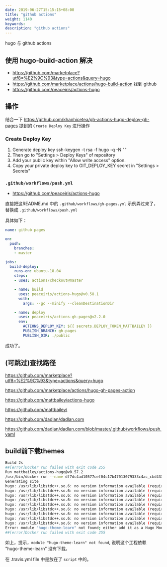 ```yaml
---
date: 2019-06-27T15:15:15+08:00
title: "github actions"
weight: 1140
keywords: 
description: "github actions"
---
```


hugo 与 github actions 



## 使用 hugo-build-action 解决

- https://github.com/marketplace?utf8=%E2%9C%93&type=actions&query=hugo
- https://github.com/marketplace/actions/hugo-build-action  找到 github 
- https://github.com/peaceiris/actions-hugo 

## 操作

结合一下 https://github.com/khanhicetea/gh-actions-hugo-deploy-gh-pages 提到的 `Create Deploy Key` 进行操作

### Create Deploy Key

1. Generate deploy key ssh-keygen -t rsa -f hugo -q -N ""
2. Then go to "Settings > Deploy Keys" of repository
3. Add your public key within "Allow write access" option.
4. Copy your private deploy key to GIT_DEPLOY_KEY secret in "Settings > Secrets"

### `.github/workflows/push.yml`

- https://github.com/peaceiris/actions-hugo 

直接把这README.md 中的 `.github/workflows/gh-pages.yml` 示例弄过来了，替换成 `.github/workflows/push.yml`

具体如下：

```yml
name: github pages

on:
  push:
    branches:
    - master

jobs:
  build-deploy:
    runs-on: ubuntu-18.04
    steps:
    - uses: actions/checkout@master

    - name: build
      uses: peaceiris/actions-hugo@v0.58.1
      with:
        args: --gc --minify --cleanDestinationDir

    - name: deploy
      uses: peaceiris/actions-gh-pages@v2.2.0
      env:
        ACTIONS_DEPLOY_KEY: ${{ secrets.DEPLOY_TOKEN_MATTBAILEY }}
        PUBLISH_BRANCH: gh-pages
        PUBLISH_DIR: ./public
```

成功了。

## (可跳过)查找路径

https://github.com/marketplace?utf8=%E2%9C%93&type=actions&query=hugo

https://github.com/marketplace/actions/hugo-gh-pages-action

https://github.com/mattbailey/actions-hugo

https://github.com/mattbailey/

https://github.com/dadlan/dadlan.com

https://github.com/dadlan/dadlan.com/blob/master/.github/workflows/push.yaml


## build前下载themes

```bash
Build 2s
##[error]Docker run failed with exit code 255
Run mattbailey/actions-hugo@v0.57.2
/usr/bin/docker run --name df7dc4ad10577cef04c17b47013079333c4ac_cbd433 --label 0df7dc --workdir /github/workspace --rm -e GITHUB_TOKEN -e INPUT_ARGS -e HOME -e GITHUB_REF -e GITHUB_SHA -e GITHUB_REPOSITORY -e GITHUB_ACTOR -e GITHUB_WORKFLOW -e GITHUB_HEAD_REF -e GITHUB_BASE_REF -e GITHUB_EVENT_NAME -e GITHUB_WORKSPACE -e GITHUB_ACTION -e GITHUB_EVENT_PATH -e RUNNER_OS -e RUNNER_TOOL_CACHE -e RUNNER_TEMP -e RUNNER_WORKSPACE -v "/var/run/docker.sock":"/var/run/docker.sock" -v "/home/runner/work/_temp/_github_home":"/github/home" -v "/home/runner/work/_temp/_github_workflow":"/github/workflow" -v "/home/runner/work/github-handbook/github-handbook":"/github/workspace" 0df7dc:4ad10577cef04c17b47013079333c4ac --gc --minify
Generating site
hugo: /usr/lib/libstdc++.so.6: no version information available (required by hugo)
hugo: /usr/lib/libstdc++.so.6: no version information available (required by hugo)
hugo: /usr/lib/libstdc++.so.6: no version information available (required by hugo)
hugo: /usr/lib/libstdc++.so.6: no version information available (required by hugo)
hugo: /usr/lib/libstdc++.so.6: no version information available (required by hugo)
hugo: /usr/lib/libstdc++.so.6: no version information available (required by hugo)
hugo: /usr/lib/libstdc++.so.6: no version information available (required by hugo)
hugo: /usr/lib/libstdc++.so.6: no version information available (required by hugo)
hugo: /usr/lib/libstdc++.so.6: no version information available (required by hugo)
Error: module "hugo-theme-learn" not found; either add it as a Hugo Module or store it in "/github/workspace/themes".: module does not exist
##[error]Docker run failed with exit code 255
```

如上，提示，`module "hugo-theme-learn" not found`, 说明这个工程依赖 "hugo-theme-learn" 没有下载。

在 .travis.yml file 中是放在了 `script` 中的。

